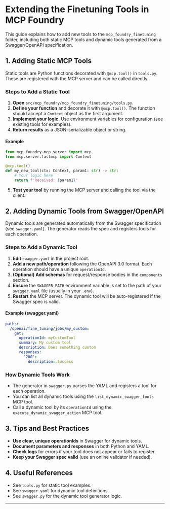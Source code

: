 # Extending the Finetuning Tools in MCP Foundry

This guide explains how to add new tools to the `mcp_foundry_finetuning` folder, including both static MCP tools and dynamic tools generated from a Swagger/OpenAPI specification.

## 1. Adding Static MCP Tools

Static tools are Python functions decorated with `@mcp.tool()` in `tools.py`. These are registered with the MCP server and can be called directly.

### Steps to Add a Static Tool

1. **Open** `src/mcp_foundry/mcp_foundry_finetuning/tools.py`.
2. **Define your function** and decorate it with `@mcp.tool()`. The function should accept a `Context` object as the first argument.
3. **Implement your logic**. Use environment variables for configuration (see existing tools for examples).
4. **Return results** as a JSON-serializable object or string.

#### Example
```python
from mcp_foundry.mcp_server import mcp
from mcp.server.fastmcp import Context

@mcp.tool()
def my_new_tool(ctx: Context, param1: str) -> str:
    # Your logic here
    return f"Received: {param1}"
```

5. **Test your tool** by running the MCP server and calling the tool via the client.

## 2. Adding Dynamic Tools from Swagger/OpenAPI

Dynamic tools are generated automatically from the Swagger specification (see `swagger.yaml`). The generator reads the spec and registers tools for each operation.

### Steps to Add a Dynamic Tool

1. **Edit** `swagger.yaml` in the project root.
2. **Add a new path/operation** following the OpenAPI 3.0 format. Each operation should have a unique `operationId`.
3. **(Optional) Add schemas** for request/response bodies in the `components` section.
4. **Ensure** the `SWAGGER_PATH` environment variable is set to the path of your `swagger.yaml` file (usually in your `.env`).
5. **Restart** the MCP server. The dynamic tool will be auto-registered if the Swagger spec is valid.

#### Example (swagger.yaml)
```yaml
paths:
  /openai/fine_tuning/jobs/my_custom:
    get:
      operationId: myCustomTool
      summary: My custom tool
      description: Does something custom
      responses:
        '200':
          description: Success
```

### How Dynamic Tools Work
- The generator in `swagger.py` parses the YAML and registers a tool for each operation.
- You can list all dynamic tools using the `list_dynamic_swagger_tools` MCP tool.
- Call a dynamic tool by its `operationId` using the `execute_dynamic_swagger_action` MCP tool.

## 3. Tips and Best Practices
- **Use clear, unique operationIds** in Swagger for dynamic tools.
- **Document parameters and responses** in both Python and YAML.
- **Check logs** for errors if your tool does not appear or fails to register.
- **Keep your Swagger spec valid** (use an online validator if needed).

## 4. Useful References
- See `tools.py` for static tool examples.
- See `swagger.yaml` for dynamic tool definitions.
- See `swagger.py` for the dynamic tool generator logic.

---
